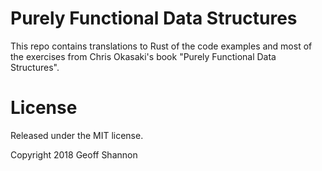 # Purely Functional Data Structures

This repo contains translations to Rust of the code examples and most
of the exercises from Chris Okasaki's book "Purely Functional Data
Structures".

# License

Released under the MIT license.

Copyright 2018 Geoff Shannon
